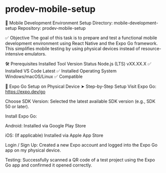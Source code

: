 # prodev-mobile-setup

📱 Mobile Development Environment Setup
Directory: mobile-development-setup
Repository: prodev-mobile-setup

✅ Objective
The goal of this task is to prepare and test a functional mobile development environment using React Native and the Expo Go framework. This simplifies mobile testing by using physical devices instead of resource-intensive emulators.

🛠 Prerequisites Installed
Tool	Version	Status
Node.js (LTS)	vXX.XX.X	✅ Installed
VS Code	Latest	✅ Installed
Operating System	Windows/macOS/Linux	✅ Compatible

📲 Expo Go Setup on Physical Device
➤ Step-by-Step Setup
Visit Expo Go:
https://expo.dev/go

Choose SDK Version:
Selected the latest available SDK version (e.g., SDK 50 or later).

Install Expo Go:

Android: Installed via Google Play Store

iOS: (If applicable) Installed via Apple App Store

Login / Sign Up:
Created a new Expo account and logged into the Expo Go app on my physical device.

Testing:
Successfully scanned a QR code of a test project using the Expo Go app and confirmed it opened correctly.
